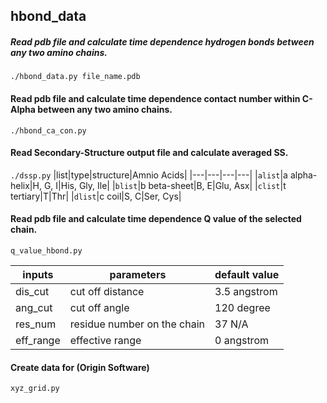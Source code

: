 ## hbond_data

##### Read pdb file and calculate time dependence hydrogen bonds between any two amino chains.

`./hbond_data.py file_name.pdb`



#### Read pdb file and calculate time dependence contact number within C-Alpha between any two amino chains.
`./hbond_ca_con.py`



#### Read Secondary-Structure output file and calculate averaged SS.

`./dssp.py`
|list|type|structure|Amnio Acids|
|---|---|---|---|
|`alist`|a alpha-helix|H, G, I|His, Gly, Ile|
|`blist`|b beta-sheet|B, E|Glu, Asx|
|`clist`|t tertiary|T|Thr|
|`dlist`|c coil|S, C|Ser, Cys| 


#### Read pdb file and calculate time dependence Q value of the selected chain.
`q_value_hbond.py `

| inputs | parameters | default value |
|---|---|---|
dis_cut| cut off distance |3.5 angstrom
ang_cut| cut off angle |120 degree
res_num| residue number on the chain|37 N/A
eff_range| effective range |0 angstrom



#### Create data for (Origin Software)
`xyz_grid.py`
